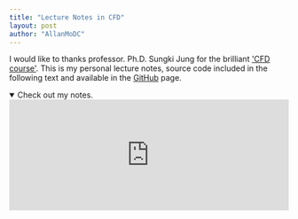 ```yaml
---
title: "Lecture Notes in CFD"
layout: post
author: "AllanMoDC"
---
```

I would like to thanks professor. Ph.D. Sungki Jung for the brilliant ['CFD course'](https://sites.google.com/site/aaerolab/lecture/cfd-postgraduate?authuser=0 "CFD postgraduate").
This is my personal lecture notes, source code included in the following text and available in the [GitHub](https://github.com/allanmodc/cfd "https://github.com/allanmodc/cfd") page.

<details open>
<summary>Check out my notes.</summary>
<iframe src="https://allanmodc.github.io/cfd" 
        onload='javascript:(function(o){o.style.height=o.contentWindow.document.body.scrollHeight+"px";}(this));' 
        style="height:200px;
               width:100%;
               border:none;
               overflow:hidden;"
        scrolling="yes">
</iframe>
</details>
